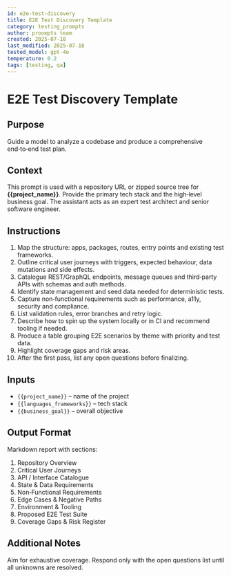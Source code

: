 ```yaml
---
id: e2e-test-discovery
title: E2E Test Discovery Template
category: testing_prompts
author: proompts team
created: 2025-07-18
last_modified: 2025-07-18
tested_model: gpt-4o
temperature: 0.2
tags: [testing, qa]
---
```


# E2E Test Discovery Template

## Purpose

Guide a model to analyze a codebase and produce a comprehensive end‑to‑end test plan.

## Context

This prompt is used with a repository URL or zipped source tree for **{{project_name}}**. Provide the primary tech stack and the high‑level business goal. The assistant acts as an expert test architect and senior software engineer.

## Instructions

1. Map the structure: apps, packages, routes, entry points and existing test frameworks.
1. Outline critical user journeys with triggers, expected behaviour, data mutations and side effects.
1. Catalogue REST/GraphQL endpoints, message queues and third‑party APIs with schemas and auth methods.
1. Identify state management and seed data needed for deterministic tests.
1. Capture non‑functional requirements such as performance, a11y, security and compliance.
1. List validation rules, error branches and retry logic.
1. Describe how to spin up the system locally or in CI and recommend tooling if needed.
1. Produce a table grouping E2E scenarios by theme with priority and test data.
1. Highlight coverage gaps and risk areas.
1. After the first pass, list any open questions before finalizing.

## Inputs

- `{{project_name}}` – name of the project
- `{{languages_frameworks}}` – tech stack
- `{{business_goal}}` – overall objective

## Output Format

Markdown report with sections:

1. Repository Overview
1. Critical User Journeys
1. API / Interface Catalogue
1. State & Data Requirements
1. Non‑Functional Requirements
1. Edge Cases & Negative Paths
1. Environment & Tooling
1. Proposed E2E Test Suite
1. Coverage Gaps & Risk Register

## Additional Notes

Aim for exhaustive coverage. Respond only with the open questions list until all unknowns are resolved.
